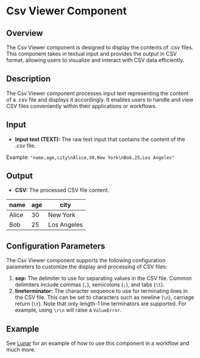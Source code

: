 # Csv Viewer Component

## Overview
The Csv Viewer component is designed to display the contents of .csv files. This component takes in textual input and provides the output in CSV format, allowing users to visualize and interact with CSV data efficiently.

## Description
The Csv Viewer component processes input text representing the content of a .csv file and displays it accordingly. It enables users to handle and view CSV files conveniently within their applications or workflows.

## Input
- **Input text (TEXT):** The raw text input that contains the content of the .csv file.

Example: `"name,age,city\nAlice,30,New York\nBob,25,Los Angeles"`

## Output
- **CSV:** The processed CSV file content.

| name  | age | city        |
|-------|-----|-------------|
| Alice | 30  | New York    |
| Bob   | 25  | Los Angeles |

## Configuration Parameters
The Csv Viewer component supports the following configuration parameters to customize the display and processing of CSV files:

1. **sep:** The delimiter to use for separating values in the CSV file. Common delimiters include commas (`,`), semicolons (`;`), and tabs (`\t`).
2. **lineterminator:** The character sequence to use for terminating lines in the CSV file. This can be set to characters such as newline (`\n`), carriage return (`\r`). Note that only length-1 line terminators are supported. For example, using `\r\n` will raise a `ValueError`.

## Example

See [Lunar](lunar.lunarbase.ai) for an example of how to use this component in a workflow and much more.